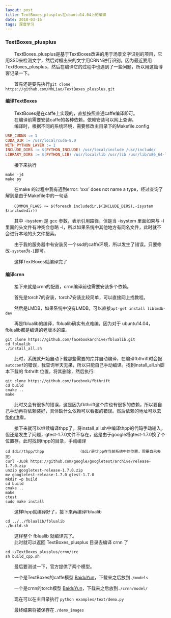 ```yaml
---
layout: post
title: TextBoxes_plusplus在ubuntu14.04上的编译
date: 2018-03-16
tags: 深度学习
---
```


### TextBoxes_plusplus

&#8195;&#8195;TextBoxes_plusplus是基于TextBoxes改进的用于场景文字识别的项目，它用SSD来检测文字，然后对框出来的文字用CRNN进行识别。因为最近要用TextBoxes_plusplus，然后在编译它的过程中也遇到了一些问题，所以用这篇博客记录一下。

&#8195;&#8195;首先还是要先执行`git clone https://github.com/MhLiao/TextBoxes_plusplus.git`

#### 编译TextBoxes

&#8195;&#8195;TextBoxes是在caffe上实现的，直接按照普通caffe编译即可。  
&#8195;&#8195;在编译前需要安装caffe的各种依赖，依赖安装可以网上查询。  
&#8195;&#8195;编译时，根据不同的系统环境，需要修改主目录下的Makefile.config

```Makefile
USE_CUDNN := 1
CUDA_DIR := /usr/local/cuda-8.0
WITH_PYTHON_LAYER := 1
INCLUDE_DIRS := $(PYTHON_INCLUDE) /usr/local/include /usr/include/
LIBRARY_DIRS := $(PYTHON_LIB) /usr/local/lib /usr/lib /usr/lib/x86_64-linux-gnu/hdf5/serial/
```

&#8195;&#8195;接下来执行

```
make -j4
make py
```

&#8195;&#8195;在make 的过程中我有遇到error: ‘xxx’ does not name a type，经过查询了解到是由于Makefile中的一句话  

&#8195;&#8195;`COMMON_FLAGS += $(foreach includedir,$(INCLUDE_DIRS),-isystem $(includedir))`

&#8195;&#8195;其中 -isystem 是 gcc 参数，表示引用路径，但是当 -isystem 里面如果与 -I 里面的头文件有冲突会忽略 -I，所以如果系统中其他地方有同名文件，此时就不会进行本地的头文件搜索。

&#8195;&#8195;由于我的服务器中有安装另一个ssd的caffe环境，所以发生了错误。只要修改`-system`为`-I`即可。

&#8195;&#8195;这样TextBoxes就编译完了

#### 编译crnn

&#8195;&#8195;接下来就是crnn的配置，crnn编译前也需要安装多个依赖。

&#8195;&#8195;首先是torch7的安装，torch7安装比较简单，可以直接网上找教程。

&#8195;&#8195;然后是LMDB，如果系统中没有LMDB，可以直接`apt-get install liblmdb-dev`

&#8195;&#8195;再是fblualib的编译，fblualib确实有点难编，因为对于 ubuntu14.04，fblualib都是编译的老版本的库。

```shell
git clone https://github.com/facebookarchive/fblualib.git
cd fblualib
./install_all.sh
```

&#8195;&#8195;此时，系统就开始自动下载那些需要的库并自动编译，在编译fbthrift时会报`autoconf`的错误，我查询半天无果，所以只能自己手动编译。找到install_all.sh脚本下载的 fbthrift 位置，将其删除，然后执行:

```shell
git clone https://github.com/facebook/fbthrift
cd build
cmake ..
make
```

&#8195;&#8195;此时又会有很多的错误，这是因为fbthrift这个库也有很多的依赖，所以要自己手动再将依赖装好，具体缺什么依赖可以看报的错误。然后依赖的地址可以去[fbthrift](https://github.com/facebook/fbthrift)看。

&#8195;&#8195;接下来就可以继续编译thpp了，将install_all.sh中编译thpp的代码手动输入，但还是发生了问题，gtest-1.7.0文件不存在，这是由于google将gtest-1.7.0换了个位置存。此时找到thpp的目录，手动编译

```shell
cd $dir/thpp/thpp				（$dir是thpp在当前系统中的位置，需要自己去找）
curl -JLOk https://github.com/google/googletest/archive/release-1.7.0.zip
unzip googletest-release-1.7.0.zip
mv googletest-release-1.7.0 gtest-1.7.0
mkdir –p build
cd build
cmake ..
make
ctest
sudo make install
```

&#8195;&#8195;这样thpp就编译好了，接下来再编译fblualib

```shell
cd ../../fblualib/fblualib
./build.sh
```

&#8195;&#8195;这样整个 fblualib 就编译完了。  
&#8195;&#8195;此时就可以返回 TextBoxes_plusplus 目录去编译 crnn 了

```shell
cd ~/TextBoxes_plusplus/crnn/src
sh build_cpp.sh
```

&#8195;&#8195;最后要测试一下，官方提供了两个模型。

&#8195;&#8195;一个是TextBoxes的caffe模型 [BaiduYun](https://pan.baidu.com/s/1bqekTun)，下载来之后放到`./models`

&#8195;&#8195;一个是crnn的torch模型 [BaiduYun](https://pan.baidu.com/s/1jJwmneI)，下载来之后放到`./crnn/model/`

&#8195;&#8195;现在可以在主目录执行 `python examples/text/demo.py`

&#8195;&#8195;最终结果将被保存在`./demo_images`

